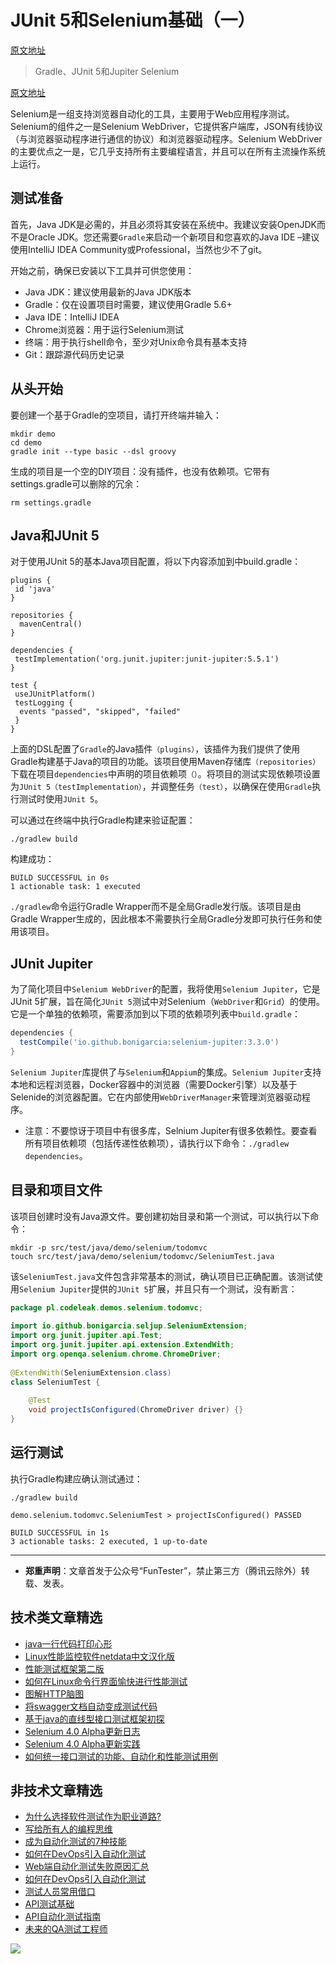 # JUnit 5和Selenium基础（一）

[原文地址](https://www.javacodegeeks.com/2019/09/junit-selenium-setup-project-gradle-jupiter-selenium.html)

> Gradle、JUnit 5和Jupiter Selenium

[原文地址](https://www.javacodegeeks.com/2019/09/junit-selenium-setup-project-gradle-jupiter-selenium.html)

Selenium是一组支持浏览器自动化的工具，主要用于Web应用程序测试。Selenium的组件之一是Selenium WebDriver，它提供客户端库，JSON有线协议（与浏览器驱动程序进行通信的协议）和浏览器驱动程序。Selenium WebDriver的主要优点之一是，它几乎支持所有主要编程语言，并且可以在所有主流操作系统上运行。


## 测试准备

首先，Java JDK是必需的，并且必须将其安装在系统中。我建议安装OpenJDK而不是Oracle JDK。您还需要`Gradle`来启动一个新项目和您喜欢的Java IDE –建议使用IntelliJ IDEA Community或Professional，当然也少不了git。

开始之前，确保已安装以下工具并可供您使用：

* Java JDK：建议使用最新的Java JDK版本
* Gradle：仅在设置项目时需要，建议使用Gradle 5.6+
* Java IDE：IntelliJ IDEA
* Chrome浏览器：用于运行Selenium测试
* 终端：用于执行shell命令，至少对Unix命令具有基本支持
* Git：跟踪源代码历史记录


## 从头开始

要创建一个基于Gradle的空项目，请打开终端并输入：

```
mkdir demo
cd demo
gradle init --type basic --dsl groovy
```

生成的项目是一个空的DIY项目：没有插件，也没有依赖项。它带有settings.gradle可以删除的冗余：

`rm settings.gradle`

## Java和JUnit 5

对于使用JUnit 5的基本Java项目配置，将以下内容添加到中build.gradle：

```
plugins {
 id 'java'
}
 
repositories {
  mavenCentral()
}
 
dependencies {
 testImplementation('org.junit.jupiter:junit-jupiter:5.5.1')
}
 
test {
 useJUnitPlatform()
 testLogging {
  events "passed", "skipped", "failed"
 }
}

```
上面的DSL配置了`Gradle`的Java插件`（plugins）`，该插件为我们提供了使用Gradle构建基于Java的项目的功能。该项目使用Maven存储库`（repositories）`下载在项目`dependencies`中声明的项目依赖项`（）`。将项目的测试实现依赖项设置为`JUnit 5（testImplementation）`，并调整任务`（test）`，以确保在使用`Gradle`执行测试时使用`JUnit 5`。

可以通过在终端中执行Gradle构建来验证配置：

`./gradlew build`

构建成功：

```
BUILD SUCCESSFUL in 0s
1 actionable task: 1 executed
```

`./gradlew`命令运行Gradle Wrapper而不是全局Gradle发行版。该项目是由Gradle Wrapper生成的，因此根本不需要执行全局Gradle分发即可执行任务和使用该项目。

## JUnit Jupiter

为了简化项目中`Selenium WebDriver`的配置，我将使用`Selenium Jupiter`，它是JUnit 5扩展，旨在简化`JUnit 5`测试中对Selenium（`WebDriver`和`Grid`）的使用。它是一个单独的依赖项，需要添加到以下项的依赖项列表中`build.gradle`：

```Groovy
dependencies {
  testCompile('io.github.bonigarcia:selenium-jupiter:3.3.0')
}
```

`Selenium Jupiter`库提供了与`Selenium`和`Appium`的集成。`Selenium Jupiter`支持本地和远程浏览器，Docker容器中的浏览器（需要Docker引擎）以及基于Selenide的浏览器配置。它在内部使用`WebDriverManager`来管理浏览器驱动程序。

* 注意：不要惊讶于项目中有很多库，Selnium Jupiter有很多依赖性。要查看所有项目依赖项（包括传递性依赖项），请执行以下命令：`./gradlew dependencies`。

## 目录和项目文件

该项目创建时没有Java源文件。要创建初始目录和第一个测试，可以执行以下命令：

```
mkdir -p src/test/java/demo/selenium/todomvc
touch src/test/java/demo/selenium/todomvc/SeleniumTest.java
```

该`SeleniumTest.java`文件包含非常基本的测试，确认项目已正确配置。该测试使用`Selenium Jupiter`提供的`JUnit 5`扩展，并且只有一个测试，没有断言：

```Java
package pl.codeleak.demos.selenium.todomvc;
 
import io.github.bonigarcia.seljup.SeleniumExtension;
import org.junit.jupiter.api.Test;
import org.junit.jupiter.api.extension.ExtendWith;
import org.openqa.selenium.chrome.ChromeDriver;
 
@ExtendWith(SeleniumExtension.class)
class SeleniumTest {
 
    @Test
    void projectIsConfigured(ChromeDriver driver) {}
}
```
## 运行测试

执行Gradle构建应确认测试通过：

```
./gradlew build
 
demo.selenium.todomvc.SeleniumTest > projectIsConfigured() PASSED
 
BUILD SUCCESSFUL in 1s
3 actionable tasks: 2 executed, 1 up-to-date
```

---
* **郑重声明**：文章首发于公众号“FunTester”，禁止第三方（腾讯云除外）转载、发表。

## 技术类文章精选

- [java一行代码打印心形](https://mp.weixin.qq.com/s/QPSryoSbViVURpSa9QXtpg)
- [Linux性能监控软件netdata中文汉化版](https://mp.weixin.qq.com/s/fdXtK-5WwKnxjLZdyg6-nA)
- [性能测试框架第二版](https://mp.weixin.qq.com/s/JPyGQ2DRC6EVBmZkxAoVWA)
- [如何在Linux命令行界面愉快进行性能测试](https://mp.weixin.qq.com/s/fwGqBe1SpA2V0lPfAOd04Q)
- [图解HTTP脑图](https://mp.weixin.qq.com/s/100Vm8FVEuXs0x6rDGTipw)
- [将swagger文档自动变成测试代码](https://mp.weixin.qq.com/s/SY8mVenj0zMe5b47GS9VSQ)
- [基于java的直线型接口测试框架初探](https://mp.weixin.qq.com/s/xhg4exdb1G18-nG5E7exkQ)
- [Selenium 4.0 Alpha更新日志](https://mp.weixin.qq.com/s/tU7sm-pcbpRNwDU9D3OVTQ)
- [Selenium 4.0 Alpha更新实践](https://mp.weixin.qq.com/s/yT9wpO5o5aWBUus494TIHw)
- [如何统一接口测试的功能、自动化和性能测试用例](https://mp.weixin.qq.com/s/1xqtXNVw7BdUa03nVcsMTg)

## 非技术文章精选

- [为什么选择软件测试作为职业道路?](https://mp.weixin.qq.com/s/o83wYvFUvy17kBPLDO609A)
- [写给所有人的编程思维](https://mp.weixin.qq.com/s/Oj33UCnYfbUgzsBzEm2GPQ)
- [成为自动化测试的7种技能](https://mp.weixin.qq.com/s/e-HAGMO0JLR7VBBWLvk0dQ)
- [如何在DevOps引入自动化测试](https://mp.weixin.qq.com/s/MclK3VvMN1dsiXXJO8g7ig)
- [Web端自动化测试失败原因汇总](https://mp.weixin.qq.com/s/qzFth-Q9e8MTms1M8L5TyA)
- [如何在DevOps引入自动化测试](https://mp.weixin.qq.com/s/MclK3VvMN1dsiXXJO8g7ig)
- [测试人员常用借口](https://mp.weixin.qq.com/s/0k_Ciud2sOpRb5PPiVzECw)
- [API测试基础](https://mp.weixin.qq.com/s/bkbUEa9CF21xMYSlhPcULw)
- [API自动化测试指南](https://mp.weixin.qq.com/s/uy_Vn_ZVUEu3YAI1gW2T_A)
- [未来的QA测试工程师](https://mp.weixin.qq.com/s/ngL4sbEjZm7OFAyyWyQ3nQ)


![](https://mmbiz.qpic.cn/mmbiz_jpg/13eN86FKXzCMW6WN4Wch71qNtGQvxLRSGejZpr37OWa7CDYg5e4ZeanaGWuBgRAX3jicJNIhcyyZPXbKByXcl7w/640?wx_fmt=jpeg&tp=webp&wxfrom=5&wx_lazy=1&wx_co=1)

